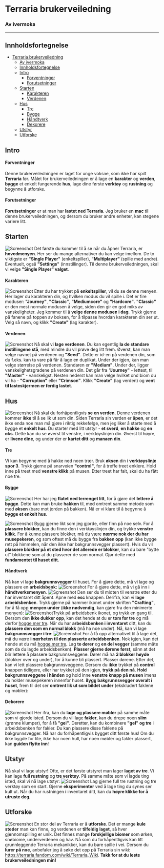 # Terraria brukerveiledning

### Av ivermoka

---

## Innholdsfortegnelse

- [Terraria brukerveiledning](#terraria-brukerveiledning)
  - [Av ivermoka](#av-ivermoka)
  - [Innholdsfortegnelse](#innholdsfortegnelse)
  - [Intro](#intro)
    - [Forventninger](#forventninger)
    - [Forutsetninger](#forutsetninger)
  - [Starten](#starten)
    - [Karakteren](#karakteren)
    - [Verdenen](#verdenen)
  - [Hus](#hus)
    - [Tre](#tre)
    - [Bygge](#bygge)
    - [Håndtverk](#håndtverk)
    - [Dekorere](#dekorere)
  - [Utstyr](#utstyr)
  - [Utforske](#utforske)

## Intro

#### Forventninger

Denne brukerveiledningen er laget for unge voksne, som ikke har spilt **Terraria** før. Målet for brukerveiledningen er å lage en **karakter** og **verden**, **bygge** et enkelt fungerende **hus**, lage dine første **verktøy** og **rustning** og begynne å utforske.

#### Forutsetninger

**Forutsetninger** er at man har **lastet ned Terraria**. Jeg bruker en **mac** til denne brukerveiledningen, og dersom du bruker andre enheter, kan stegene variere litt.

## Starten

![Screenshot](images/Screenshot%202024-01-22%20at%2010.29.30.png)
Det første du kommer til å se når du åpner Terraria, er **hovedmenyen**. Her ser du mange alternativer du kan velge imellom. De to viktigste er **"Single Player"** (enkeltspiller), **"Multiplayer"** (spille med andre). Eventuelt, også **"Settings"** (innstillinger). Til denne brukerveiledningen, skal vi velge **"Single Player" valget**.

#### Karakteren

![Screenshot](images/Screenshot%202024-01-22%20at%2010.29.45.png)
Etter du har trykket på **enkeltspiller**, vil du se denne menyen. Her lager du karakteren din, og hvilken modus du vil spille i. Det er fire moduser: **"Journey"**, **"Classic"**, **"Mediumcore"** og **"Hardcore"**. **"Classic"** er den mest normale modusen å velge, siden den gir en god miks av vanskeligheter. Jeg kommer til å **velge denne modusen i dag**. Trykk gjerne på fanene på toppen av boksen, for å tilpasse hvordan karakteren din ser ut. Velg så navn, og klikk **"Create"** (lag karakter).

#### Verdenen

![Screenshot](images/Screenshot%202024-01-22%20at%2010.30.11.png)
Nå skal vi **lage verdenen**. Du kan egentlig **la de standare instillingene stå**, med mindre du vil prøve deg litt frem. Øverst, kan man velge navnet på verdenen og **"Seed"**. Dette er id-en på verdenen din, som du f.eks. kan ta vare på får å lage en duplikat. Under der igjen, kan man velge størrelse på verdenen. Standaren er **"Medium"**. Under der, ligger vanskelighetsgradene på verdenen din. Det går fra **"Journey"** - lettest, til **"Master"** - vanskeligst. Nesten nederst kan man velge hvilket ond biom du vil ha - **"Corruption"** eller **"Crimson"**. Klikk **"Create"** (lag verden) og **vent til lasteskjermen er ferdig lastet**.

## Hus

![Screenshot](images/Screenshot%202024-01-22%20at%2010.31.51.png)
Nå skal du forhåpentligvis **se en verden**. Denne verdenen kommer **ikke** til å se lik ut som din. Siden Terraria sin verden er **åpen**, er det ikke enda noe man må gjøre i riktig rekkefølge, men jeg liker å starte med å bygge et **enkelt hus**. Du starter med litt utstyr - **et sverd**, **en hakke** og **en øks**. Dette kan du se øverst til venstre, i verktøyslinjen din. Øverst til høyre, er **livene dine**, og under der er **kartet ditt** og **manaen din**.

#### Tre

Vi kan begynne med å hakke ned noen trær. Bruk **øksen** din i **verktøyslinje spor 3**. Trykk gjerne på snarveien **"control"**, for å treffe treet enklere. Hold inne på treet med **venstre klikk** på musen. Etter treet har falt, skal du ha fått noe tre.

#### Bygge

![Screenshot](images/Screenshot%202024-01-22%20at%2010.33.45.png)
Her har jeg **flatet ned terrenget litt**, for å gjøre det **lettere å bygge**. Dette kan man bruke **hakken** til, med omtrent samme metode som med **øksen** (bare mot jorden på bakken). Nå er vi klare til å begynne å **bygge et enkelt hus**.

![Screenshot](images/Screenshot%202024-01-22%20at%2010.34.41.png)
Bygg gjerne likt som jeg gjorde, eller finn på noe selv. For å **plassere blokker**, kan du finne den i verktøyslinjen din, og trykke **venstre klikk**. For å kunne plassere blokker, må du være **nærme nok der du har musepekeren**, og som oftest må du bygge fra **bakken opp** (kan ikke bygge rett på himmelen, når den ikke har bakgrunnsvegger plassert). Hvis du vil **plassere blokker på et sted hvor det allerede er blokker**, kan du bare "bytte ut" blokkene som at du plasserer de som normal. Gjør dette med **fundamentet til huset ditt**.

#### Håndtverk

Nå kan vi lage **bakgrunnsvegger** til huset. For å gjøre dette, må vi lage og plassere en **arbeidsbenk:**
![Screenshot](images/Screenshot%202024-01-22%20at%2010.35.07.png)
For å gjøre dette, må vi gå inn i **håndtverksmenyen**.
![Screenshot](images/Screenshot%202024-01-22%20at%2010.34.51.png)
Den ser du til midten til venstre etter du har inventaret ditt åpent. Åpne med **esc** knappen. Derifra, kan vi **lage arbeidsbenken**. Trykk gjerne på hammer ikonet under skriften **"Crafting"**, for å få opp **menyen under** (**ikke nødvendig**, kan gjøre fra den minimerte menyen):
![Screenshot](images/Screenshot%202024-01-22%20at%2010.35.44.png)Trykk på arbeidsbenk ikonet, og trykk en gang til. Dersom den **ikke dukker opp**, kan det hende at du er **tom for tre** og må derfor [hogge mer tre](#tre). Når du har **arbeidsbenken i inventaret** ditt, kan du **plassere den som en normal blokk** (må ha noe under). Nå, kan vi lage **bakgrunnsvegger i tre**:
![Screenshot](images/Screenshot%202024-01-22%20at%2010.36.21.png)
For å få opp alternativet til å lage det, må du være **i nærheten til den plasserte arbeidsbenken**. Nok igjen, kan det hende at du må [hogge mer tre](#tre). Lag **to dører** og **en del vegger** (samme måte som da du lagde arbeidsbenken). **Plasser gjerne dørene først**, sånn at det blir lettere å plassere bakgrunnsveggene. Dører må ha **3 blokker høyde** (blokker over og under), for å kunne bli plassert. Plasser dørene. Etter det, kan vi lett plassere bakgrunnsveggene. Dersom du **ikke** trykket på **control** knappen tidligere, eller har trykket på den igjen, **trykk på den nå**. **Hold bakgrunnsveggene i hånden** og hold inne **venstre knapp på musen** imens du holder musepekeren innenfor huset. **Bygg bakgrunnsvegger overalt i huset**, frem til det ser **omtrent lik ut som bildet under** (ekskludert faklene og møbler):

#### Dekorere

![Screenshot](images/Screenshot%202024-01-22%20at%2010.37.40.png)
Her ifra, kan du **lage og plassere møbler** på samme måte som vi gjorde isted. Dersom du vil lage **fakler**, kan du drepe noen **slim** (grønne klumper), for å få **"gel"**. Deretter, kan du kombinere **"gel" og tre** i arbeidsbenken for fakler. Du kan plassere disse faklene på bakgrunnsvegger. Nå har du forhåpentligvis bygget ditt første hus! Om du ikke bygde for lite, ikke har noen hull, har noen møbler og fakler plassert, kan **guiden flytte inn**!

## Utstyr

Nå skal vi lage utstyr! Ofte, er det første utstyret man lager **laget av tre**. Vi kan lage **full rustning** og **tre verktøy**. På samme måte som vi lagde ting isted, skal vi nå lage utstyr:
![Screenshot](images/Screenshot%202024-01-22%20at%2010.54.39.png)
Lag gjerne full tre rustning og tre verktøy som en start. Gjerne **eksperimenter** ved å lage ting du synes ser kult ut. Når du har rustningen i inventaret ditt, kan du **høyre klikke for å utruste deg**.

## Utforske

![Screenshot](images/Screenshot%202024-01-22%20at%2010.40.24.png)
En stor del av Terraria er å **utforske**. Det er mange **kule steder** man kan finne, og verdenen er **tilfeldig laget**, så hver gjennomspilling er unik. Det finnes mange **forskjellige biomer** som ørken, snøbiome, underverdenen og hav. Nå som du forhåpentligvis kan litt grunnleggende Terraria mekanikker, kan du bare spille i vei. Dersom du **lurer på noe**, anbefaler jeg å søke det opp på Terraria sin wiki: https://terraria.fandom.com/wiki/Terraria_Wiki. **Takk for at du leste brukerveiledningen min!**
